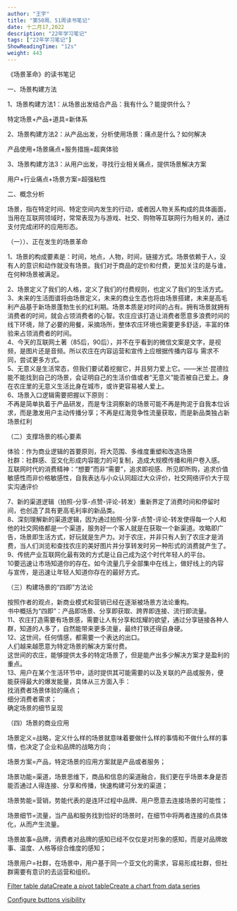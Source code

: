 ```yaml
---
author: "王宇"
title: "第50周、51周读书笔记"
date: 十二月17,2022
description: "22年学习笔记"
tags: ["22年学习笔记"]
ShowReadingTime: "12s"
weight: 443
---
```

《场景革命》的读书笔记

一、场景构建方法

1、场景构建方法1：从场景出发结合产品：我有什么？能提供什么？

特定场景+产品+道具=新体系

2、场景构建方法2：从产品出发，分析使用场景：痛点是什么？如何解决

产品使用+场景痛点+服务措施=超爽体验

3、场景构建方法3：从用户出发，寻找行业相关痛点，提供场景解决方案

用户+行业痛点+场景方案=超强粘性

二、概念分析

场景，指在特定时间、特定空间内发生的行动，或者因人物关系构成的具体画面，当用在互联网领域时，常常表现为与游戏、社交、购物等互联网行为相关的，通过支付完成闭环的应用形态。

（一））、正在发生的场景革命

  
1、场景的构成要素是：时间，地点，人物，时间，链接方式。场景依赖于人，没有人的意识和动作就没有场景。我们对于商品的定价和付费，更加关注的是与谁，在何种场景被满足。

2、场景定义了我们的人格，定义了我们的付费规则，也定义了我们的生活方式。  
3、未来的生活图谱将由场景定义，未来的商业生态也将由场景搭建，未来是高毛利产品基于新场景蓬勃生长的红利期。场景本质是对时间的占有。拥有场景就拥有消费者的时间，就会占领消费者的心智。农庄应该打造让消费者愿意多浪费时间的线下环境，除了必要的用餐，采摘场所，整体农庄环境也需要更多舒适，丰富的体验来占领消费者的时间。  
4、今天的互联网土著（85后，90后），并不在乎看到的微信文案是文字，是视频，是图片还是音频。所以农庄在内容运营和宣传上应根据传播内容与 需求不同，尝试更多方式。  
5、无意义是生活常态，但我们要试着挖掘它，并且努力爱上它。——米兰·昆德拉  
能不能找到自己的场景，会证明自己的生活价值或者“无意义”能否被自己爱上。身在农庄里的无意义生活比身在城市，或许更容易被人爱上。  
6、场景入口逻辑需要把握以下原则：  
不再是简单执着于产品研发，而是专注洞察新的场景可能不再是拘泥于自我本位诉求，而是激发用户主动传播分享；不再是红海竞争性流量获取，而是新品类独占新场景红利

（二）支撑场景的核心要素

  
体验：作为商业逻辑的首要原则，将大范围、多维度重塑和改造场景  
社群：社群感、亚文化形成内容能力的可复制，造成大规模传播和用户卷入感。  
互联网时代的消费精神：“想要”而非“需要”，追求即视感、所见即所购，追求价值敏感性而非价格敏感性，自我表达与小众认同超过大众评价，社交网络评价大于现实沟通评价

7、新的渠道逻辑（拍照-分享-点赞-评论-转发）重新界定了消费时间和停留时间，也创造了具有更高毛利率的新品类。  
8、深刻理解新的渠道逻辑，因为通过拍照-分享-点赞-评论-转发使得每一个人和他的社交网络都是一个渠道，服务好一个客人就是在获取一个新渠道。攻略即广告，场景即生活方式，好玩就是生产力。对于农庄，并非只有人到了农庄才是消费，当人们浏览和查找农庄的美好图片并分享转发时另一种形式的消费就产生了。  
9、传统产业互联网化最有效的方式是让自己成为这个时代年轻人的平台。  
10要迅速让市场知道你的存在。如今流量几乎全部集中在线上，做好线上的内容与宣传，是迅速让年轻人知道你存在的最好方式。

（三）构建场景的“四即”方法论  
  
按照作者的观点，新商业模式和营销已经在逐渐被场景方法论重构。  
书中概括为“四即”：产品即场景、分享即获取、跨界即连接、流行即流量。  
11、农庄打造需要有场景感，需要让人有分享和炫耀的欲望，通过分享链接各种人群，知道的人多了，自然能带来更多流量，最终打铁还得自身硬。  
12、这世间，任何情感，都需要一个表达的出口。  
人们越来越愿意为特定场景的解决方案付费。  
这世间的农庄，能够提供太多的特定场景了，但是能产出多少解决方案才是盈利的重点。  
13、用户在某个生活环节中，适时提供其可能需要的以及关联的产品或服务，便能获得最大的爆发能量，具体从三方面入手：  
找消费者场景体验的痛点；  
细分消费者需求；  
确定场景的细节呈现

（四）场景的商业应用  
  
场景定义=战略，定义什么样的场景就意味着要做什么样的事情和不做什么样的事情，也决定了企业和品牌的战略方向；  
  
场景方案=产品，特定场景的应用方案就是产品或者服务；  
  
场景功能=渠道，场景思维下，商品和信息的渠道融合，我们更在乎场景本身是否能否通过人得连接、分享和传播，快速构建可分发的渠道；  
  
场景势能=营销，势能代表的是连环过程中品牌、用户愿意去连接场景的可能性；  
  
场景细节=流量，当产品和服务找到恰好的场景时，在细节中将两者连接的点具体化，从而产生流量。  
  
场景故事=品牌，消费者对品牌的感知已经不仅仅是对形象的感知，而是对品牌故事、温度、人格等综合维度的感知；  
  
场景用户=社群，在场景中，用户基于同一个亚文化的需求，容易形成社群，但社群需要有意识的去运营和组织。

[Filter table data](#)[Create a pivot table](#)[Create a chart from data series](#)

[Configure buttons visibility](/users/tfac-settings.action)